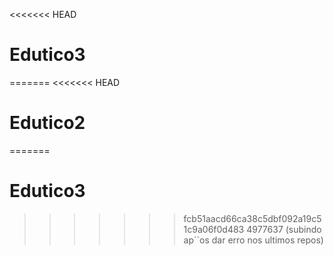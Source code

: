 <<<<<<< HEAD
# Edutico3
=======
<<<<<<< HEAD
# Edutico2
=======
# Edutico3
>>>>>>> fcb51aacd66ca38c5dbf092a19c51c9a06f0d483
>>>>>>> 4977637 (subindo ap´´os dar erro nos ultimos repos)
